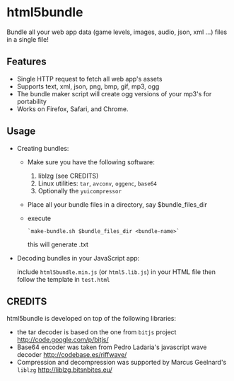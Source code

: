 html5bundle
===========
Bundle all your web app data (game levels, images, audio, json, xml ...) files in a single file!

Features
---------
- Single HTTP request to fetch all web app's assets
- Supports text, xml, json, png, bmp, gif, mp3, ogg
- The bundle maker script will create ogg versions of your mp3's for portability
- Works on Firefox, Safari, and Chrome.


Usage
------
- Creating bundles:
  - Make sure you have the following software:
    1. liblzg (see CREDITS)
    2. Linux utilities: `tar`, `avconv`, `oggenc`, `base64`
    3. Optionally the `yuicompressor`
  - Place all your bundle files in a directory, say $bundle_files_dir
  - execute

        `make-bundle.sh $bundle_files_dir <bundle-name>`
    this will generate <bundle-name>.txt
   
- Decoding bundles in your JavaScript app:

  include `html5bundle.min.js` (or `html5.lib.js`) in your HTML file then follow the template in `test.html`


CREDITS
-------
html5bundle is developed on top of the following libraries:
- the tar decoder is based on the one from `bitjs` project http://code.google.com/p/bitjs/
- Base64 encoder was taken from Pedro Ladaria's javascript wave decoder http://codebase.es/riffwave/
- Compression and decompression was supported by Marcus Geelnard's `liblzg` http://liblzg.bitsnbites.eu/
